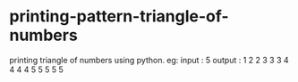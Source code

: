 # printing-pattern-triangle-of-numbers
printing triangle of numbers using python. 
eg:
input : 5
output :
      1
     2 2
    3 3 3
   4 4 4 4
  5 5 5 5 5

